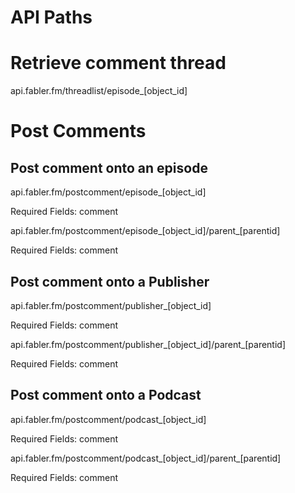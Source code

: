 # API Paths

# Retrieve comment thread 
api.fabler.fm/threadlist/episode_[object_id]

# Post Comments
<h2> Post comment onto an episode </h2>
api.fabler.fm/postcomment/episode_[object_id]

Required Fields: comment

api.fabler.fm/postcomment/episode_[object_id]/parent_[parentid]

Required Fields: comment


<h2> Post comment onto a Publisher </h2>
api.fabler.fm/postcomment/publisher_[object_id]

Required Fields: comment

api.fabler.fm/postcomment/publisher_[object_id]/parent_[parentid]

Required Fields: comment


<h2> Post comment onto a Podcast </h2>
api.fabler.fm/postcomment/podcast_[object_id]

Required Fields: comment

api.fabler.fm/postcomment/podcast_[object_id]/parent_[parentid]

Required Fields: comment

